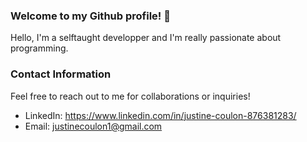 ### Welcome to my Github profile! 👋

Hello, I'm a selftaught developper and I'm really passionate about programming. 

### Contact Information
Feel free to reach out to me for collaborations or inquiries!
- LinkedIn: https://www.linkedin.com/in/justine-coulon-876381283/
- Email: justinecoulon1@gmail.com
